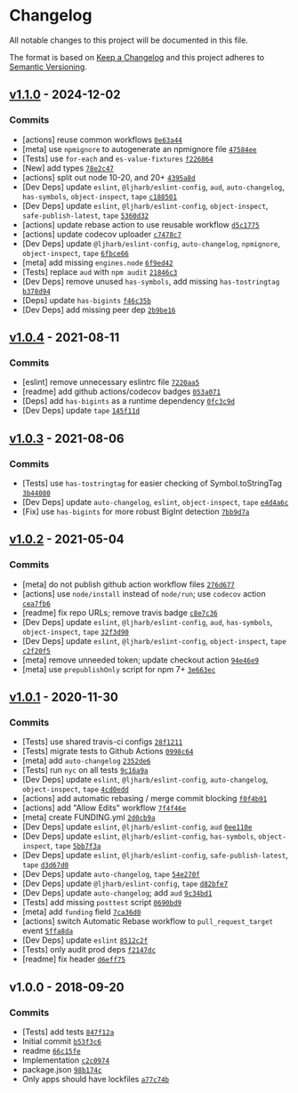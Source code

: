 # Changelog

All notable changes to this project will be documented in this file.

The format is based on [Keep a Changelog](https://keepachangelog.com/en/1.0.0/)
and this project adheres to [Semantic Versioning](https://semver.org/spec/v2.0.0.html).

## [v1.1.0](https://github.com/inspect-js/is-bigint/compare/v1.0.4...v1.1.0) - 2024-12-02

### Commits

- [actions] reuse common workflows [`0e63a44`](https://github.com/inspect-js/is-bigint/commit/0e63a44e5d1f26783bd5a40d7aa32c14b50fd567)
- [meta] use `npmignore` to autogenerate an npmignore file [`47584ee`](https://github.com/inspect-js/is-bigint/commit/47584ee7ac726a5c7f5f2f5f34b97529134cf602)
- [Tests] use `for-each` and `es-value-fixtures` [`f226864`](https://github.com/inspect-js/is-bigint/commit/f22686422b46334c64b3658fba1237751d24460c)
- [New] add types [`78e2c47`](https://github.com/inspect-js/is-bigint/commit/78e2c473ff73d73eef27b7eb27695393667360e1)
- [actions] split out node 10-20, and 20+ [`4395a8d`](https://github.com/inspect-js/is-bigint/commit/4395a8d340b1aa3c4e68b37092fcbcace14de41f)
- [Dev Deps] update `eslint`, `@ljharb/eslint-config`, `aud`, `auto-changelog`, `has-symbols`, `object-inspect`, `tape` [`c188501`](https://github.com/inspect-js/is-bigint/commit/c188501f67f4c220fcdf8d280c99e1f6af5d217e)
- [Dev Deps] update `eslint`, `@ljharb/eslint-config`, `object-inspect`, `safe-publish-latest`, `tape` [`5360d32`](https://github.com/inspect-js/is-bigint/commit/5360d32eee0e29f09b02d3adb51086dc71160939)
- [actions] update rebase action to use reusable workflow [`d5c1775`](https://github.com/inspect-js/is-bigint/commit/d5c1775e437be97099a7e63b9bd68852b28e0ba7)
- [actions] update codecov uploader [`c7478c7`](https://github.com/inspect-js/is-bigint/commit/c7478c74498ab954917bd6a561d0ee7d0ba60a6a)
- [Dev Deps] update `@ljharb/eslint-config`, `auto-changelog`, `npmignore`, `object-inspect`, `tape` [`6fbce66`](https://github.com/inspect-js/is-bigint/commit/6fbce66ebab2ef471bfe841c8436eba3dce118c6)
- [meta] add missing `engines.node` [`6f9ed42`](https://github.com/inspect-js/is-bigint/commit/6f9ed42ed8cb00b3fccdb62d4fcc8e7ab074e194)
- [Tests] replace `aud` with `npm audit` [`21846c3`](https://github.com/inspect-js/is-bigint/commit/21846c305e5d662ec81b4922cbc57e9324ccd222)
- [Dev Deps] remove unused `has-symbols`, add missing `has-tostringtag` [`b378d94`](https://github.com/inspect-js/is-bigint/commit/b378d942933ae97ab9610d83d69b52380d6a137c)
- [Deps] update `has-bigints` [`f46c35b`](https://github.com/inspect-js/is-bigint/commit/f46c35be813c05549865477bd771300c2595496e)
- [Dev Deps] add missing peer dep [`2b9be16`](https://github.com/inspect-js/is-bigint/commit/2b9be16ab6150d588f00d037b55050d8372953a3)

## [v1.0.4](https://github.com/inspect-js/is-bigint/compare/v1.0.3...v1.0.4) - 2021-08-11

### Commits

- [eslint] remove unnecessary eslintrc file [`7220aa5`](https://github.com/inspect-js/is-bigint/commit/7220aa515c51649b48ba57bb77f92d85e27557d8)
- [readme] add github actions/codecov badges [`053a071`](https://github.com/inspect-js/is-bigint/commit/053a07123511eef5a91fd7889ae2d8323fbcf7d7)
- [Deps] add `has-bigints` as a runtime dependency [`0fc3c9d`](https://github.com/inspect-js/is-bigint/commit/0fc3c9d5165f62500ea9c27943cb302df65432f7)
- [Dev Deps] update `tape` [`145f11d`](https://github.com/inspect-js/is-bigint/commit/145f11d1d285d92b3144f48178fe0fb3b2f828d9)

## [v1.0.3](https://github.com/inspect-js/is-bigint/compare/v1.0.2...v1.0.3) - 2021-08-06

### Commits

- [Tests] use `has-tostringtag` for easier checking of Symbol.toStringTag [`3b44080`](https://github.com/inspect-js/is-bigint/commit/3b440801b69689d907b33184134f00d7e8a35f9f)
- [Dev Deps] update `auto-changelog`, `eslint`, `object-inspect`, `tape` [`e4d4a6c`](https://github.com/inspect-js/is-bigint/commit/e4d4a6c2ab743b52eda906abd1ed4b0608952533)
- [Fix] use `has-bigints` for more robust BigInt detection [`7bb9d7a`](https://github.com/inspect-js/is-bigint/commit/7bb9d7ab42214c12ce25e9f0cfe2af769388c3bb)

## [v1.0.2](https://github.com/inspect-js/is-bigint/compare/v1.0.1...v1.0.2) - 2021-05-04

### Commits

- [meta] do not publish github action workflow files [`276d677`](https://github.com/inspect-js/is-bigint/commit/276d677d1eac61e990a2f2b523c7cdef70784865)
- [actions] use `node/install` instead of `node/run`; use `codecov` action [`cea7fb6`](https://github.com/inspect-js/is-bigint/commit/cea7fb6e882ad7e2f550de2bd9317a4409bcd735)
- [readme] fix repo URLs; remove travis badge [`c8e7c36`](https://github.com/inspect-js/is-bigint/commit/c8e7c3651f3303fddafa61cf29cfbb79ea2d5d4b)
- [Dev Deps] update `eslint`, `@ljharb/eslint-config`, `aud`, `has-symbols`, `object-inspect`, `tape` [`32f3d90`](https://github.com/inspect-js/is-bigint/commit/32f3d909363045fe5d40dde9e4db354344ab4d50)
- [Dev Deps] update `eslint`, `@ljharb/eslint-config`, `object-inspect`, `tape` [`c2f20f5`](https://github.com/inspect-js/is-bigint/commit/c2f20f577d84e68b4e3224abb51024fbc4b9b2ba)
- [meta] remove unneeded token; update checkout action [`94e46e9`](https://github.com/inspect-js/is-bigint/commit/94e46e92a1a85ec022c8febf8d5d3c2369b46e97)
- [meta] use `prepublishOnly` script for npm 7+ [`3e663ec`](https://github.com/inspect-js/is-bigint/commit/3e663ecb09bfdc5dbaaa37aaef4adf28b5e49035)

## [v1.0.1](https://github.com/inspect-js/is-bigint/compare/v1.0.0...v1.0.1) - 2020-11-30

### Commits

- [Tests] use shared travis-ci configs [`28f1211`](https://github.com/inspect-js/is-bigint/commit/28f1211132ad2a6495d816140680fa16c12eb6f3)
- [Tests] migrate tests to Github Actions [`0998c64`](https://github.com/inspect-js/is-bigint/commit/0998c6443d603028f8b988bcdd52d23dbf513031)
- [meta] add `auto-changelog` [`2352de6`](https://github.com/inspect-js/is-bigint/commit/2352de6df8385b256d75ce50c360947243a599f6)
- [Tests] run `nyc` on all tests [`9c16a9a`](https://github.com/inspect-js/is-bigint/commit/9c16a9a5ddaf7c2c578542ab8f00dd4e72eff541)
- [Dev Deps] update `eslint`, `@ljharb/eslint-config`, `auto-changelog`, `object-inspect`, `tape` [`4cd0edd`](https://github.com/inspect-js/is-bigint/commit/4cd0edd1917f789501291315c9eac5f895fd719e)
- [actions] add automatic rebasing / merge commit blocking [`f0f4b91`](https://github.com/inspect-js/is-bigint/commit/f0f4b91dba029dbca5b3cd27ef91c4fb8e3ec51a)
- [actions] add "Allow Edits" workflow [`7f4f46e`](https://github.com/inspect-js/is-bigint/commit/7f4f46ec07679c00e22287ec55b39ff1e4f809cf)
- [meta] create FUNDING.yml [`2d0cb9a`](https://github.com/inspect-js/is-bigint/commit/2d0cb9ae8ddf635f2c472ce49f95f717f2c432bf)
- [Dev Deps] update `eslint`, `@ljharb/eslint-config`, `aud` [`0ee110e`](https://github.com/inspect-js/is-bigint/commit/0ee110effdcaa96d90f21a0ec6e625941f77c45a)
- [Dev Deps] update `eslint`, `@ljharb/eslint-config`, `has-symbols`, `object-inspect`, `tape` [`5bb7f3a`](https://github.com/inspect-js/is-bigint/commit/5bb7f3a8de6ec5ee2aa573c22e41884f3d2d1cc3)
- [Dev Deps] update `eslint`, `@ljharb/eslint-config`, `safe-publish-latest`, `tape` [`d3d67d0`](https://github.com/inspect-js/is-bigint/commit/d3d67d05f8a3f4cb07085811629f56ef872949c3)
- [Dev Deps] update `auto-changelog`, `tape` [`54e270f`](https://github.com/inspect-js/is-bigint/commit/54e270fa29856dba90f86785fa61bffc79a2825d)
- [Dev Deps] update `@ljharb/eslint-config`, `tape` [`d82bfe7`](https://github.com/inspect-js/is-bigint/commit/d82bfe75c63aeda40f7e473c57f26cea8790ba3a)
- [Dev Deps] update `auto-changelog`; add `aud` [`9c34bd1`](https://github.com/inspect-js/is-bigint/commit/9c34bd1873f08d77c82d8e54ad90c5a1a035e7ea)
- [Tests] add missing `posttest` script [`0690bd9`](https://github.com/inspect-js/is-bigint/commit/0690bd9868d4d8b43424b4224cdbb8659a1c6423)
- [meta] add `funding` field [`7ca36d0`](https://github.com/inspect-js/is-bigint/commit/7ca36d06ebcf6b01a592ecd6758bd2b39c0fb0db)
- [actions] switch Automatic Rebase workflow to `pull_request_target` event [`5ffa8da`](https://github.com/inspect-js/is-bigint/commit/5ffa8dad9f634891cf739ee118f1b43142b0f01d)
- [Dev Deps] update `eslint` [`8512c2f`](https://github.com/inspect-js/is-bigint/commit/8512c2f29a9267fe8fe19209bcf77df94f127172)
- [Tests] only audit prod deps [`f2147dc`](https://github.com/inspect-js/is-bigint/commit/f2147dc54e72594985e8f6db3932a4f0819dc4db)
- [readme] fix header [`d6eff75`](https://github.com/inspect-js/is-bigint/commit/d6eff75d00471f465768deb92867e878c27733b3)

## v1.0.0 - 2018-09-20

### Commits

- [Tests] add tests [`847f12a`](https://github.com/inspect-js/is-bigint/commit/847f12af125fcefb75ed3517550feedf7dd73e88)
- Initial commit [`b53f3c6`](https://github.com/inspect-js/is-bigint/commit/b53f3c6754e7fd7a9982ff5b1466c4dc9799dad9)
- readme [`66c15fe`](https://github.com/inspect-js/is-bigint/commit/66c15fe1a0d965b8c78bf3a3bfc289dcfec53ee1)
- Implementation [`c2c0974`](https://github.com/inspect-js/is-bigint/commit/c2c0974397825a2a56e1ea8af0546171309d4805)
- package.json [`98b174c`](https://github.com/inspect-js/is-bigint/commit/98b174c24b070053f0548e58f9b87bc9dbdf922a)
- Only apps should have lockfiles [`a77c74b`](https://github.com/inspect-js/is-bigint/commit/a77c74bd8ca5f058f1e6165ae7b33bb84adef98c)
